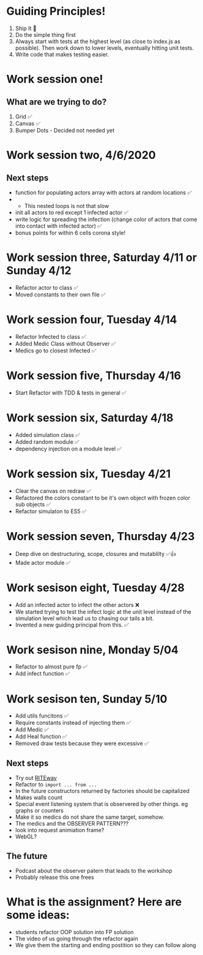 # Guiding Principles!

1. Ship It 🚀
1. Do the simple thing first
1. Always start with tests at the highest level (as close to index.js as possible). Then work down to lower levels, eventually hitting unit tests.
1. Write code that makes testing easier.

# Work session one!
## What are we trying to do?

1. Grid ✅
1. Canvas ✅
1. Bumper Dots - Decided not needed yet

# Work session two, 4/6/2020
## Next steps 

* function for populating actors array with actors at random locations ✅
* * This nested loops is not that slow
* init all actors to red except 1 infected actor ✅
* write logic for spreading the infection (change color of actors that come into contact with infected actor) ✅
* bonus points for within 6 cells corona style!

# Work session three, Saturday 4/11 or Sunday 4/12

* Refactor actor to class ✅
* Moved constants to their own file ✅

# Work session four, Tuesday 4/14

* Refactor Infected to class ✅
* Added Medic Class without Observer ✅
* Medics go to closest Infected ✅

# Work session five, Thursday 4/16
* Start Refactor with TDD & tests in general ✅

# Work session six, Saturday 4/18
* Added simulation class ✅
* Added random module ✅
* dependency injection on a module level ✅

# Work session six, Tuesday 4/21
* Clear the canvas on redraw ✅
* Refactored the colors constant to be it's own object with frozen color sub objects ✅
* Refactor simulaton to ES5 ✅

# Work session seven, Thursday 4/23
* Deep dive on destructuring, scope, closures and mutablilty ✅👍
* Made actor module ✅

# Work sesison eight, Tuesday 4/28
* Add an infected actor to infect the other actors ❌ 
* We started trying to test the infect logic at the unit level instead of the simulation level which lead us to chasing our tails a bit. 
* Invented a new guiding principal from this. ✅

# Work sesison nine, Monday 5/04
* Refactor to almost pure fp ✅
* Add infect function ✅

# Work sesison ten, Sunday 5/10
* Add utils funcitons ✅
* Require constants instead of injecting them ✅
* Add Medic ✅
* Add Heal function ✅
* Removed draw tests because they were excessive ✅

## Next steps
* Try out [RITEway](https://github.com/ericelliott/riteway)
* Refactor to `import ... from ...`
* In the future constructors returned by factories should be capitalized 
* Makes walls count
* Special event listening system that is observered by other things. eg graphs or counters 
* Make it so medics do not share the same target, somehow.
* The medics and the OBSERVER PATTERN???
* look into request animiation frame?
* WebGL?

## The future
* Podcast about the observer patern that leads to the workshop
* Probably release this one frees

# What is the assignment? Here are some ideas:
* students refactor OOP solution into FP solution
* The video of us going through the refactor again
* We give them the starting and ending postition so they can follow along